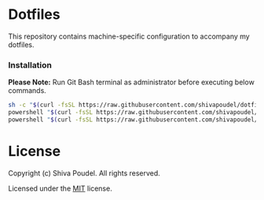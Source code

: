 # Dotfiles

This repository contains machine-specific configuration to accompany my dotfiles.

### Installation

**Please Note:** Run Git Bash terminal as administrator before executing below commands.

```bash
sh -c "$(curl -fsSL https://raw.githubusercontent.com/shivapoudel/dotfiles/main/zip/install.sh)" # Setup zip
powershell "$(curl -fsSL https://raw.githubusercontent.com/shivapoudel/dotfiles/main/git/install.ps1)" # Setup git
powershell "$(curl -fsSL https://raw.githubusercontent.com/shivapoudel/dotfiles/main/local/install.ps1)" # Setup local
```

# License

Copyright (c) Shiva Poudel. All rights reserved.

Licensed under the [MIT](http://shivapoudel.mit-license.org) license.
